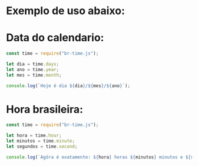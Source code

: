 # Exemplo de uso abaixo:
# Data do calendario:
```js
const time = require("br-time.js");

let dia = time.days;
let ano = time.year;
let mes = time.month;

console.log(`Hoje é dia ${dia}/${mes}/${ano}`);
```

# Hora brasileira:

```js
const time = require("br-time.js");

let hora = time.hour;
let minutos = time.minute;
let segundos = time.second;

console.log(`Agóra é exatamente: ${hora} horas ${minutos} minutos e ${segundos} segundos.`);
```
